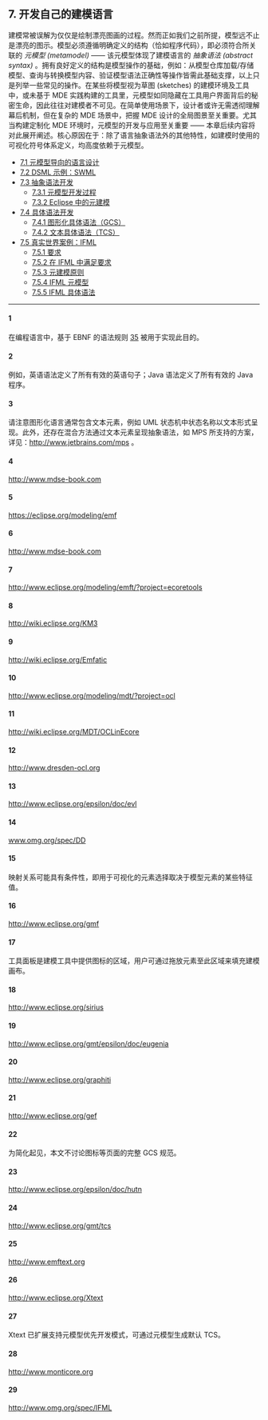 ## 7. 开发自己的建模语言
建模常被误解为仅仅是绘制漂亮图画的过程。然而正如我们之前所提，模型远不止是漂亮的图示。模型必须遵循明确定义的结构（恰如程序代码），即必须符合所关联的 *元模型 (metamodel)* —— 该元模型体现了建模语言的 *抽象语法 (abstract syntax)* 。拥有良好定义的结构是模型操作的基础，例如：从模型仓库加载/存储模型、查询与转换模型内容、验证模型语法正确性等操作皆需此基础支撑，以上只是列举一些常见的操作。在某些将模型视为草图 (sketches) 的建模环境及工具中，或未基于 MDE 实践构建的工具里，元模型如同隐藏在工具用户界面背后的秘密生命，因此往往对建模者不可见。在简单使用场景下，设计者或许无需透彻理解幕后机制，但在复杂的 MDE 场景中，把握 MDE 设计的全局图景至关重要。尤其当构建定制化 MDE 环境时，元模型的开发与应用至关重要 —— 本章后续内容将对此展开阐述。核心原因在于：除了语言抽象语法外的其他特性，如建模时使用的可视化符号体系定义，均高度依赖于元模型。

- [7.1 元模型导向的语言设计](1.md)
- [7.2 DSML 示例：SWML](2.md)
- [7.3 抽象语法开发](3.md)
  * [7.3.1 元模型开发过程](3.md#731-元模型开发过程)
  * [7.3.2 Eclipse 中的元建模](3.md#732-eclipse-中的元建模)
- [7.4 具体语法开发](4.md)
  * [7.4.1 图形化具体语法（GCS）](4.md#741-图形化具体语法gcs)
  * [7.4.2 文本具体语法（TCS）](4.md#742-文本具体语法tcs)
- [7.5 真实世界案例：IFML](5.md)
  * [7.5.1 要求](5.md#751-要求)
  * [7.5.2 在 IFML 中满足要求](/5.md#752-在-ifml-中满足要求)
  * [7.5.3 元建模原则](5.md#753-元建模原则)
  * [7.5.4 IFML 元模型](5.md#754-ifml-元模型)
  * [7.5.5 IFML 具体语法](5.md#755-ifml-具体语法)

----
#### 1
在编程语言中，基于 EBNF 的语法规则 [35](../bibliography.md#35) 被用于实现此目的。

#### 2
例如，英语语法定义了所有有效的英语句子；Java 语法定义了所有有效的 Java 程序。

#### 3
请注意图形化语言通常包含文本元素，例如 UML 状态机中状态名称以文本形式呈现。此外，还存在混合方法通过文本元素呈现抽象语法，如 MPS 所支持的方案，详见：http://www.jetbrains.com/mps 。

#### 4
http://www.mdse-book.com

#### 5
https://eclipse.org/modeling/emf

#### 6
http://www.mdse-book.com

#### 7
http://www.eclipse.org/modeling/emft/?project=ecoretools

#### 8
http://wiki.eclipse.org/KM3

#### 9
http://wiki.eclipse.org/Emfatic

#### 10
http://www.eclipse.org/modeling/mdt/?project=ocl

#### 11
http://wiki.eclipse.org/MDT/OCLinEcore

#### 12
http://www.dresden-ocl.org

#### 13
http://www.eclipse.org/epsilon/doc/evl

#### 14
www.omg.org/spec/DD

#### 15
映射关系可能具有条件性，即用于可视化的元素选择取决于模型元素的某些特征值。

#### 16
http://www.eclipse.org/gmf

#### 17
工具面板是建模工具中提供图标的区域，用户可通过拖放元素至此区域来填充建模画布。

#### 18
http://www.eclipse.org/sirius

#### 19
http://www.eclipse.org/gmt/epsilon/doc/eugenia

#### 20
http://www.eclipse.org/graphiti

#### 21
http://www.eclipse.org/gef

#### 22
为简化起见，本文不讨论图标等页面的完整 GCS 规范。

#### 23
http://www.eclipse.org/epsilon/doc/hutn

#### 24
http://www.eclipse.org/gmt/tcs

#### 25
http://www.emftext.org

#### 26
http://www.eclipse.org/Xtext

#### 27
Xtext 已扩展支持元模型优先开发模式，可通过元模型生成默认 TCS。

#### 28
http://www.monticore.org

#### 29
http://www.omg.org/spec/IFML
